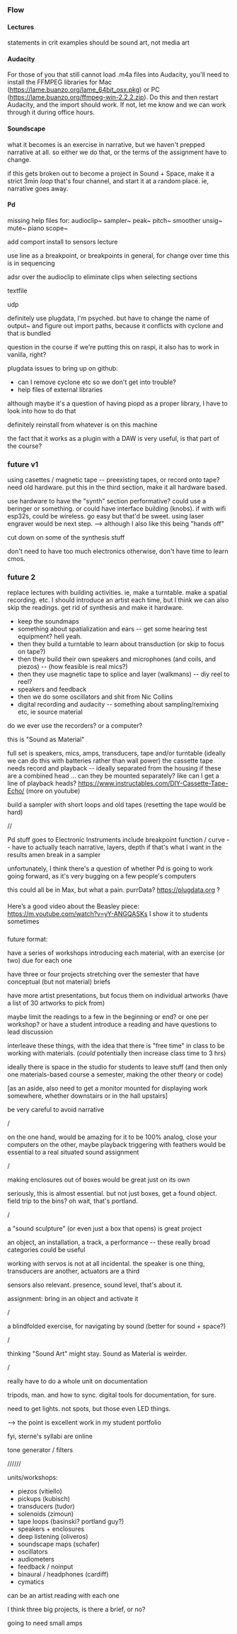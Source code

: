### Flow


#### Lectures

statements in crit examples should be sound art, not media art


#### Audacity

For those of you that still cannot load .m4a files into Audacity, you'll need to install the FFMPEG libraries for Mac (https://lame.buanzo.org/lame_64bit_osx.pkg) or PC (https://lame.buanzo.org/ffmpeg-win-2.2.2.zip). Do this and then restart Audacity, and the import should work. If not, let me know and we can work through it during office hours.


#### Soundscape

what it becomes is an exercise in narrative, but we haven't prepped narrative at all. so either we do that, or the terms of the assignment have to change.

if this gets broken out to become a project in Sound + Space, make it a strict 3min _loop_ that's four channel, and start it at a random place. ie, narrative goes away.


#### Pd


missing help files for:
audioclip~
sampler~
peak~
pitch~
smoother
unsig~
mute~
piano
scope~

add comport install to sensors lecture



use line as a breakpoint, or breakpoints in general, for change over time
this is in sequencing

adsr over the audioclip to eliminate clips when selecting sections

textfile

udp


definitely use plugdata, I'm psyched. but have to change the name of output~ and figure out import paths, because it conflicts with cyclone and that is bundled

question in the course if we're putting this on raspi, it also has to work in vanilla, right?


plugdata issues to bring up on github:
- can I remove cyclone etc so we don't get into trouble?
- help files of external libraries

although maybe it's a question of having piopd as a proper library, I have to look into how to do that

definitely reinstall from whatever is on this machine

the fact that it works as a plugin with a DAW is very useful, is that part of the course?


### future v1

using casettes / magnetic tape -- preexisting tapes, or record onto tape? need old hardware. put this in the third section, make it all hardware based.

use hardware to have the "synth" section performative? could use a beringer or something. or could have interface building (knobs). if with wifi esp32s, could be wireless. go easy but that'd be sweet. using laser engraver would be next step. --> although I also like this being "hands off"

cut down on some of the synthesis stuff

don't need to have too much electronics otherwise, don't have time to learn cmos.


### future 2

replace lectures with building activities. ie, make a turntable. make a spatial recording. etc. I should introduce an artist each time, but I think we can also skip the readings. get rid of synthesis and make it hardware.

- keep the soundmaps
- something about spatialization and ears -- get some hearing test equipment? hell yeah.
- then they build a turntable to learn about transduction (or skip to focus on tape?)
- then they build their own speakers and microphones (and coils, and piezos) -- (how feasible is real mics?)
- then they use magnetic tape to splice and layer (walkmans) -- diy reel to reel?
- speakers and feedback
- then we do some oscillators and shit from Nic Collins
- digital recording and audacity -- something about sampling/remixing etc, ie source material

do we ever use the recorders? or a computer?

this is "Sound as Material"

full set is speakers, mics, amps, transducers, tape and/or turntable
(ideally we can do this with batteries rather than wall power)
the cassette tape needs record and playback -- ideally separated from the housing
if these are a combined head ... can they be mounted separately? like can I get a line of playback heads?
https://www.instructables.com/DIY-Cassette-Tape-Echo/
(more on youtube)

build a sampler with short loops and old tapes (resetting the tape would be hard)


//

Pd stuff goes to Electronic Instruments
include breakpoint function / curve -- have to actually teach narrative, layers, depth if that's what I want in the results
amen break in a sampler

unfortunately, I think there's a question of whether Pd is going to work going forward, as it's very bugging on a few people's computers

this could all be in Max, but what a pain.
purrData?
https://plugdata.org ?



####

Here’s a good video about the Beasley piece:
https://m.youtube.com/watch?v=yY-ANGQASKs
I show it to students sometimes



###

future format:

have a series of workshops introducing each material, with an exercise (or two) due for each one

have three or four projects stretching over the semester that have conceptual (but not material) briefs

have more artist presentations, but focus them on individual artworks (have a list of 30 artworks to pick from)

maybe limit the readings to a few in the beginning or end? or one per workshop? or have a student introduce a reading and have questions to lead discussion

interleave these things, with the idea that there is "free time" in class to be working with materials. (_could_ potentially then increase class time to 3 hrs)

ideally there is space in the studio for students to leave stuff (and then only one materials-based course a semester, making the other theory or code)

[as an aside, also need to get a monitor mounted for displaying work somewhere, whether downstairs or in the hall upstairs]

be very careful to avoid narrative



/

on the one hand, would be amazing for it to be 100% analog, close your computers
on the other, maybe playback triggering with feathers would be essential to a real situated sound assignment



/

making enclosures out of boxes would be great just on its own

seriously, this is almost essential. but not just boxes, get a found object. field trip to the bins? oh wait, that's portland.

/

a "sound sculpture" (or even just a box that opens) is great project

an object, an installation, a track, a performance -- these really broad categories could be useful

working with servos is not at all incidental. the speaker is one thing, transducers are another, actuators are a third

sensors also relevant. presence, sound level, that's about it.

assignment: bring in an object and activate it


/

a blindfolded exercise, for navigating by sound
(better for sound + space?)

/

thinking "Sound Art" might stay. Sound as Material is weirder.


/

really have to do a whole unit on documentation

tripods, man. and how to sync. digital tools for documentation, for sure.

need to get lights. not spots, but those even LED things.

--> the point is excellent work in my student portfolio


fyi, sterne's syllabi are online


tone generator / filters



//////


units/workshops:

- piezos (vitiello)
- pickups (kubisch)
- transducers (tudor)
- solenoids (zimoun)
- tape loops (basinski? portland guy?)
- speakers + enclosures
- deep listening (oliveros)
- soundscape maps (schafer)
- oscillators
- audiometers
- feedback / noinput
- binaural / headphones (cardiff)
- cymatics

can be an artist reading with each one

I think three big projects, is there a brief, or no?



going to need small amps

